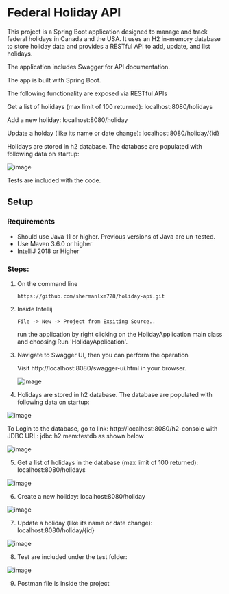# Federal Holiday API

This project is a Spring Boot application designed to manage and track federal holidays in Canada and the USA. It uses an H2 in-memory database to store holiday data and provides a RESTful API to add, update, and list holidays. 

The application includes Swagger for API documentation. 

The app is built with Spring Boot. 

The following functionality are exposed via RESTful APIs

Get a list of holidays (max limit of 100 returned): localhost:8080/holidays

Add a new holiday: localhost:8080/holiday

Update a holday (like its name or date change): localhost:8080/holiday/{id} 

Holidays are stored in h2 database. The database are populated with following data on startup:

![image](https://github.com/shermanlxm728/holiday-api/assets/86971702/738bb9e9-06d7-4d0d-9c78-89f5e8290af1)


Tests are included with the code.

## Setup
### Requirements
* Should use Java 11 or higher. Previous versions of Java are un-tested.
* Use Maven 3.6.0 or higher
* IntelliJ 2018 or Higher

### Steps:
1) On the command line
    ```
    https://github.com/shermanlxm728/holiday-api.git
    ```
    
2) Inside Intellij
    ```
   File -> New -> Project from Exsiting Source..
   ```
   run the application by right clicking on the HolidayApplication main class and choosing Run 'HolidayApplication'.
    
3) Navigate to Swagger UI, then you can perform the operation

    Visit http://localhost:8080/swagger-ui.html in your browser.
    
   ![image](https://github.com/shermanlxm728/holiday-api/assets/86971702/dd99276c-cd22-4d08-b615-096aac4fce31)


4) Holidays are stored in h2 database. The database are populated with following data on startup:

![image](https://github.com/shermanlxm728/holiday-api/assets/86971702/c8648f0c-e5ee-4b40-a24b-39da1719464c)

To Login to the database, go to link: http://localhost:8080/h2-console with JDBC URL: jdbc:h2:mem:testdb as shown below

![image](https://user-images.githubusercontent.com/86971702/124507498-e1a09900-dd9b-11eb-8beb-9445f7950435.png)


5) Get a list of holidays in the database (max limit of 100 returned): localhost:8080/holidays

![image](https://github.com/shermanlxm728/holiday-api/assets/86971702/c8d04d1f-038b-4bb0-8d56-445c414a9ced)


6) Create a new holiday: localhost:8080/holiday

![image](https://github.com/shermanlxm728/holiday-api/assets/86971702/ea43ef82-78ac-408b-8990-bd59a4124bb5)


7) Update a holiday (like its name or date change): localhost:8080/holiday/{id}

![image](https://github.com/shermanlxm728/holiday-api/assets/86971702/74870f9b-d106-467a-9091-45b51c237878)



8) Test are included under the test folder:

![image](https://github.com/shermanlxm728/holiday-api/assets/86971702/6ed37244-7850-4f5e-999b-eb23c301d1f5)



9) Postman file is inside the project





